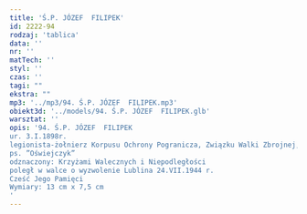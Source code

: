 ```yaml
---
title: 'Ś.P. JÓZEF  FILIPEK'
id: 2222-94
rodzaj: 'tablica'
data: ''
nr: ''
matTech: ''
styl: ''
czas: ''
tagi: ""
ekstra: ""
mp3: '../mp3/94. Ś.P. JÓZEF  FILIPEK.mp3'
obiekt3d: '../models/94. Ś.P. JÓZEF  FILIPEK.glb'
warsztat: ''
opis: '94. Ś.P. JÓZEF  FILIPEK
ur. 3.I.1898r.
legionista-żołnierz Korpusu Ochrony Pogranicza, Związku Walki Zbrojnej, Armii Krajowej
ps. ”Oświejczyk”
odznaczony: Krzyżami Walecznych i Niepodległości
poległ w walce o wyzwolenie Lublina 24.VII.1944 r.
Cześć Jego Pamięci
Wymiary: 13 cm x 7,5 cm
'
---
```


